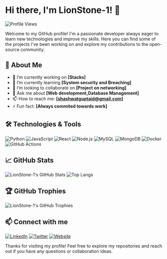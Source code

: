 # Hi there, I'm LionStone-1! 👋

![Profile Views](https://komarev.com/ghpvc/?username=LionStone-1&color=blueviolet)

Welcome to my GitHub profile! I'm a passionate developer always eager to learn new technologies and improve my skills. Here you can find some of the projects I've been working on and explore my contributions to the open-source community.

## 🚀 About Me

- 🔭 I’m currently working on **[Stacks]**
- 🌱 I’m currently learning **[System security and Breaching]**
- 👯 I’m looking to collaborate on **[Project on networking]**
- 💬 Ask me about **[Web development,Database Management]**
- 📫 How to reach me: **[shashwatguptaid@gmail.com]**
- ⚡ Fun fact: **[Always commited towards work]**

## 🛠️ Technologies & Tools

![Python](https://img.shields.io/badge/-Python-3776AB?style=flat-square&logo=python&logoColor=white)
![JavaScript](https://img.shields.io/badge/-JavaScript-F7DF1E?style=flat-square&logo=javascript&logoColor=black)
![React](https://img.shields.io/badge/-React-61DAFB?style=flat-square&logo=react&logoColor=black)
![Node.js](https://img.shields.io/badge/-Node.js-339933?style=flat-square&logo=node.js&logoColor=white)
![MySQL](https://img.shields.io/badge/-MySQL-4479A1?style=flat-square&logo=mysql&logoColor=white)
![MongoDB](https://img.shields.io/badge/-MongoDB-47A248?style=flat-square&logo=mongodb&logoColor=white)
![Docker](https://img.shields.io/badge/-Docker-2496ED?style=flat-square&logo=docker&logoColor=white)
![GitHub Actions](https://img.shields.io/badge/-GitHub%20Actions-2088FF?style=flat-square&logo=github-actions&logoColor=white)

## 📈 GitHub Stats

![LionStone-1's GitHub Stats](https://github-readme-stats.vercel.app/api?username=LionStone-1&show_icons=true&theme=radical)
![Top Langs](https://github-readme-stats.vercel.app/api/top-langs/?username=LionStone-1&layout=compact&theme=radical)

## 🏆 GitHub Trophies

![LionStone-1's GitHub Trophies](https://github-profile-trophy.vercel.app/?username=LionStone-1&theme=radical&no-bg=true&no-frame=true)

## 📫 Connect with me

[![LinkedIn](https://img.shields.io/badge/-LinkedIn-0077B5?style=flat-square&logo=linkedin&logoColor=white)](https://www.linkedin.com/in/your-linkedin-profile)
[![Twitter](https://img.shields.io/badge/-Twitter-1DA1F2?style=flat-square&logo=twitter&logoColor=white)](https://twitter.com/your-twitter-handle)
[![Website](https://img.shields.io/badge/-Website-000000?style=flat-square&logo=about.me&logoColor=white)](https://your-website.com)

Thanks for visiting my profile! Feel free to explore my repositories and reach out if you have any questions or collaboration ideas.
